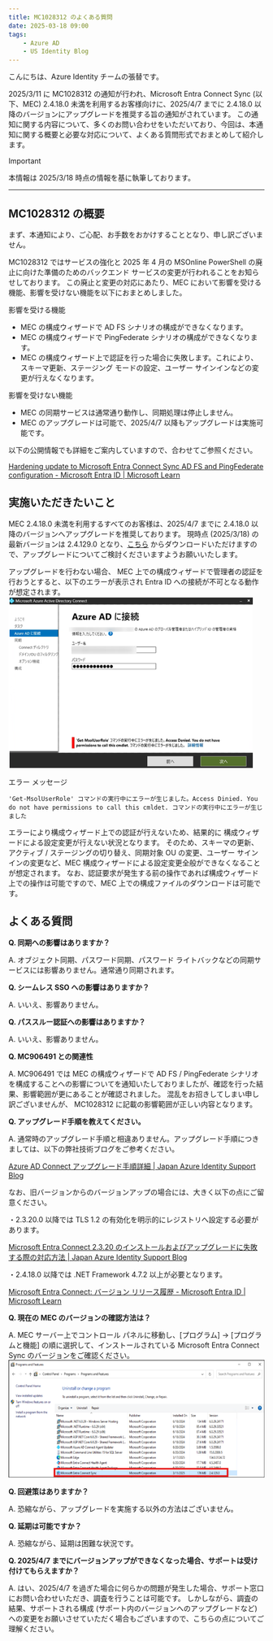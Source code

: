 ```yaml
---
title: MC1028312 のよくある質問
date: 2025-03-18 09:00
tags:
    - Azure AD
    - US Identity Blog
---
```


こんにちは、Azure Identity チームの張替です。

2025/3/11 に MC1028312 の通知が行われ、Microsoft Entra Connect Sync (以下、MEC) 2.4.18.0 未満を利用するお客様向けに、2025/4/7 までに 2.4.18.0 以降のバージョンにアップグレードを推奨する旨の通知がされています。
この通知に関する内容について、多くのお問い合わせをいただいており、今回は、本通知に関する概要と必要な対応について、よくある質問形式でおまとめして紹介します。

> [!IMPORTANT]
> 本情報は 2025/3/18 時点の情報を基に執筆しております。

---

## MC1028312 の概要

まず、本通知により、ご心配、お手数をおかけすることとなり、申し訳ございません。

MC1028312 ではサービスの強化と 2025 年 4 月の MSOnline PowerShell の廃止に向けた準備のためのバックエンド サービスの変更が行われることをお知らせしております。
この廃止と変更の対応にあたり、MEC において影響を受ける機能、影響を受けない機能を以下におまとめしました。


 影響を受ける機能
 - MEC の構成ウィザードで AD FS シナリオの構成ができなくなります。
 - MEC の構成ウィザードで PingFederate シナリオの構成ができなくなります。
 - MEC の構成ウィザード上で認証を行った場合に失敗します。これにより、スキーマ更新、ステージング モードの設定、ユーザー サインインなどの変更が行えなくなります。
 
 影響を受けない機能
 - MEC の同期サービスは通常通り動作し、同期処理は停止しません。
 - MEC のアップグレードは可能で、2025/4/7 以降もアップグレードは実施可能です。
 

 以下の公開情報でも詳細をご案内していますので、合わせてご参照ください。

[Hardening update to Microsoft Entra Connect Sync AD FS and PingFederate configuration - Microsoft Entra ID | Microsoft Learn](https://learn.microsoft.com/en-us/entra/identity/hybrid/connect/harden-update-ad-fs-pingfederate)
 

## 実施いただきたいこと
MEC 2.4.18.0 未満を利用するすべてのお客様は、2025/4/7 までに 2.4.18.0 以降のバージョンへアップグレードを推奨しております。
現時点 (2025/3/18) の最新バージョンは 2.4.129.0 となり、[こちら](https://www.microsoft.com/en-us/download/details.aspx?id=47594) からダウンロードいただけますので、アップグレードについてご検討くださいますようお願いいたします。
 
アップグレードを行わない場合、 MEC 上での構成ウィザードで管理者の認証を行おうとすると、以下のエラーが表示され Entra ID への接続が不可となる動作が想定されます。
![](./mc1028312-info/mc1028312-info1.png)

エラー メッセージ
```
'Get-MsolUserRole' コマンドの実行中にエラーが生じました。Access Dinied. You do not have permissions to call this cmldet. コマンドの実行中にエラーが生じました
```

エラーにより構成ウィザード上での認証が行えないため、結果的に 構成ウィザードによる設定変更が行えない状況となります。
そのため、スキーマの更新、アクティブ / ステージングの切り替え、同期対象 OU の変更、ユーザー サインインの変更など、MEC 構成ウィザードによる設定変更全般ができなくなることが想定されます。
なお、認証要求が発生する前の操作であれば構成ウィザード上での操作は可能ですので、MEC 上での構成ファイルのダウンロードは可能です。


## よくある質問
**Q. 同期への影響はありますか？**

A. オブジェクト同期、パスワード同期、パスワード ライトバックなどの同期サービスには影響ありません。通常通り同期されます。


**Q. シームレス SSO への影響はありますか？**

A. いいえ、影響ありません。


**Q. パススルー認証への影響はありますか？**

A. いいえ、影響ありません。


**Q. MC906491 との関連性**

A. MC906491 では MEC の構成ウィザードで AD FS / PingFederate シナリオを構成することへの影響についてを通知いたしておりましたが、確認を行った結果、影響範囲が更にあることが確認されました。
混乱をお招きしてしまい申し訳ございませんが、 MC1028312 に記載の影響範囲が正しい内容となります。


**Q. アップグレード手順を教えてください。**

A. 通常時のアップグレード手順と相違ありません。アップグレード手順につきましては、以下の弊社技術ブログをご参考ください。

[Azure AD Connect アップグレード手順詳細 | Japan Azure Identity Support Blog](https://jpazureid.github.io/blog/azure-active-directory-connect/how-to-upgrade-details/)


なお、旧バージョンからのバージョンアップの場合には、大きく以下の点にご留意ください。

・2.3.20.0 以降では TLS 1.2 の有効化を明示的にレジストリへ設定する必要があります。

[Microsoft Entra Connect 2.3.20 のインストールおよびアップグレードに失敗する際の対応方法 | Japan Azure Identity Support Blog](https://jpazureid.github.io/blog/azure-active-directory-connect/azure-ad-connect-2-3-20/)

・2.4.18.0 以降では .NET Framework 4.7.2 以上が必要となります。

[Microsoft Entra Connect: バージョン リリース履歴 - Microsoft Entra ID | Microsoft Learn](https://learn.microsoft.com/ja-jp/entra/identity/hybrid/connect/reference-connect-version-history#24180)


**Q. 現在の MEC のバージョンの確認方法は？**

A. MEC サーバー上でコントロール パネルに移動し、[プログラム] -> [プログラムと機能] の順に選択して、インストールされている Microsoft Entra Connect Sync のバージョンをご確認ください。
![](./mc1028312-info/mc1028312-info2.png)


**Q. 回避策はありますか？**

A. 恐縮ながら、アップグレードを実施する以外の方法はございません。


**Q. 延期は可能ですか？**

A. 恐縮ながら、延期は困難な状況です。


**Q. 2025/4/7 までにバージョンアップができなくなった場合、サポートは受け付けてもらえますか？**

A. はい、2025/4/7 を過ぎた場合に何らかの問題が発生した場合、サポート窓口にお問い合わせいただき、調査を行うことは可能です。
しかしながら、調査の結果、サポートされる構成 (サポート内のバージョンへのアップグレードなど) への変更をお願いさせていただく場合もございますので、こちらの点についてご理解ください。




